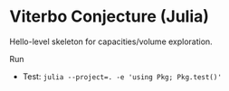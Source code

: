 # Viterbo Conjecture (Julia)

Hello-level skeleton for capacities/volume exploration.

Run
- Test: `julia --project=. -e 'using Pkg; Pkg.test()'`

